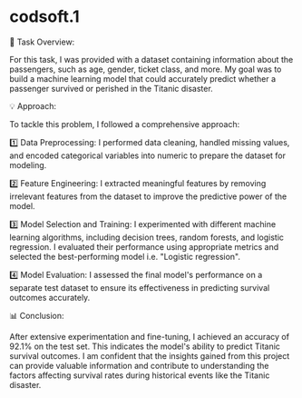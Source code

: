 # codsoft.1

📝 Task Overview:

For this task, I was provided with a dataset containing information about the passengers, such as age, gender, ticket class, and more. My goal was to build a machine learning model that could accurately predict whether a passenger survived or perished in the Titanic disaster.



💡 Approach:

To tackle this problem, I followed a comprehensive approach:

1️⃣ Data Preprocessing: I performed data cleaning, handled missing values, and encoded categorical variables into numeric to prepare the dataset for modeling.

2️⃣ Feature Engineering: I extracted meaningful features by removing irrelevant features from the dataset to improve the predictive power of the model.

3️⃣ Model Selection and Training: I experimented with different machine learning algorithms, including decision trees, random forests, and logistic regression. I evaluated their performance using appropriate metrics and selected the best-performing model i.e. "Logistic regression".

4️⃣ Model Evaluation: I assessed the final model's performance on a separate test dataset to ensure its effectiveness in predicting survival outcomes accurately.



📊 Conclusion:

After extensive experimentation and fine-tuning, I achieved an accuracy of 92.1% on the test set. This indicates the model's ability to predict Titanic survival outcomes. I am confident that the insights gained from this project can provide valuable information and contribute to understanding the factors affecting survival rates during historical events like the Titanic disaster.
